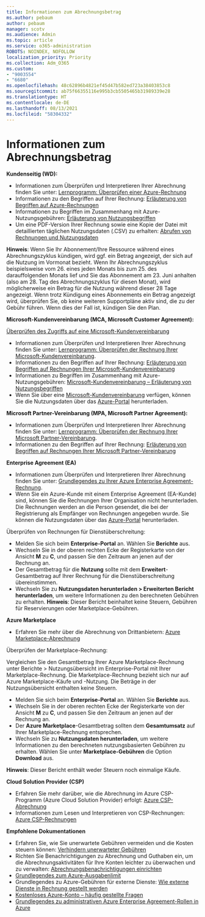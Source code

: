 ```yaml
---
title: Informationen zum Abrechnungsbetrag
ms.author: pebaum
author: pebaum
manager: scotv
ms.audience: Admin
ms.topic: article
ms.service: o365-administration
ROBOTS: NOINDEX, NOFOLLOW
localization_priority: Priority
ms.collection: Adm_O365
ms.custom:
- "9003554"
- "6680"
ms.openlocfilehash: 48c62896b4821ef45d47b582ed723a38403853c8
ms.sourcegitcommit: ab75f66355116e995b3cb5505465b31989339e28
ms.translationtype: HT
ms.contentlocale: de-DE
ms.lasthandoff: 08/13/2021
ms.locfileid: "58304332"
---
```

# <a name="understand-billing-amount"></a>Informationen zum Abrechnungsbetrag

**Kundenseitig (WD):**

- Informationen zum Überprüfen und Interpretieren Ihrer Abrechnung finden Sie unter: [Lernprogramm: Überprüfen einer Azure-Rechnung](https://docs.microsoft.com/azure/cost-management-billing/understand/review-individual-bill?WT.mc_id=Portal-Microsoft_Azure_Support)
- Informationen zu den Begriffen auf Ihrer Rechnung: [Erläuterung von Begriffen auf Azure-Rechnungen](https://docs.microsoft.com/azure/cost-management-billing/understand/understand-invoice?WT.mc_id=Portal-Microsoft_Azure_Support)
- Informationen zu Begriffen im Zusammenhang mit Azure-Nutzungsgebühren: [Erläuterung von Nutzungsbegriffen](https://docs.microsoft.com/azure/cost-management-billing/understand/understand-usage?WT.mc_id=Portal-Microsoft_Azure_Support)
- Um eine PDF-Version Ihrer Rechnung sowie eine Kopie der Datei mit detaillierten täglichen Nutzungsdaten (.CSV) zu erhalten: [Abrufen von Rechnungen und Nutzungsdaten](https://docs.microsoft.com/azure/billing/billing-download-azure-invoice-daily-usage-date?WT.mc_id=Portal-Microsoft_Azure_Support)

**Hinweis**: Wenn Sie Ihr Abonnement/Ihre Ressource während eines Abrechnungszyklus kündigen, wird ggf. ein Betrag angezeigt, der sich auf die Nutzung im Vormonat bezieht. Wenn Ihr Abrechnungszyklus beispielsweise vom 26. eines jeden Monats bis zum 25. des darauffolgenden Monats lief und Sie das Abonnement am 23. Juni anhalten (also am 28. Tag des Abrechnungszyklus für diesen Monat), wird möglicherweise ein Betrag für die Nutzung während dieser 28 Tage angezeigt. Wenn trotz Kündigung eines Abonnements ein Betrag angezeigt wird, überprüfen Sie, ob keine weiteren Supportpläne aktiv sind, die zu der Gebühr führen. Wenn dies der Fall ist, kündigen Sie den Plan.

**Microsoft-Kundenvereinbarung (MCA, Microsoft Customer Agreement):**

[Überprüfen des Zugriffs auf eine Microsoft-Kundenvereinbarung](https://docs.microsoft.com/azure/cost-management-billing/manage/download-azure-invoice-daily-usage-date?WT.mc_id=Portal-Microsoft_Azure_Support#check-access-to-a-microsoft-customer-agreement)

- Informationen zum Überprüfen und Interpretieren Ihrer Abrechnung finden Sie unter: [Lernprogramm: Überprüfen der Rechnung Ihrer Microsoft-Kundenvereinbarung](https://docs.microsoft.com/azure/cost-management-billing/understand/review-customer-agreement-bill?WT.mc_id=Portal-Microsoft_Azure_Support).
- Informationen zu den Begriffen auf Ihrer Rechnung: [Erläuterung von Begriffen auf Rechnungen Ihrer Microsoft-Kundenvereinbarung](https://docs.microsoft.com/azure/cost-management-billing/understand/mca-understand-your-invoice?WT.mc_id=Portal-Microsoft_Azure_Support)
- Informationen zu Begriffen im Zusammenhang mit Azure-Nutzungsgebühren: [Microsoft-Kundenvereinbarung – Erläuterung von Nutzungsbegriffen](https://docs.microsoft.com/azure/cost-management-billing/understand/mca-understand-your-usage?WT.mc_id=Portal-Microsoft_Azure_Support)
- Wenn Sie über eine [Microsoft-Kundenvereinbarung](https://docs.microsoft.com/azure/cost-management-billing/manage/download-azure-invoice-daily-usage-date?WT.mc_id=Portal-Microsoft_Azure_Support#check-access-to-a-microsoft-customer-agreement) verfügen, können Sie die Nutzungsdaten über das [Azure-Portal](https://portal.azure.com/) herunterladen.

**Microsoft Partner-Vereinbarung (MPA, Microsoft Partner Agreement):**

- Informationen zum Überprüfen und Interpretieren Ihrer Abrechnung finden Sie unter: [Lernprogramm: Überprüfen der Rechnung Ihrer Microsoft Partner-Vereinbarung](https://docs.microsoft.com/azure/cost-management-billing/understand/review-partner-agreement-bill?WT.mc_id=Portal-Microsoft_Azure_Support).
- Informationen zu den Begriffen auf Ihrer Rechnung: [Erläuterung von Begriffen auf Rechnungen Ihrer Microsoft Partner-Vereinbarung](https://docs.microsoft.com/azure/cost-management-billing/understand/mpa-invoice-terms?WT.mc_id=Portal-Microsoft_Azure_Support)

**Enterprise Agreement (EA)**

- Informationen zum Überprüfen und Interpretieren Ihrer Abrechnung finden Sie unter: [Grundlegendes zu Ihrer Azure Enterprise Agreement-Rechnung](https://docs.microsoft.com/azure/cost-management-billing/understand/review-enterprise-agreement-bill?WT.mc_id=Portal-Microsoft_Azure_Support).
- Wenn Sie ein Azure-Kunde mit einem Enterprise Agreement (EA-Kunde) sind, können Sie die Rechnungen Ihrer Organisation nicht herunterladen. Die Rechnungen werden an die Person gesendet, die bei der Registrierung als Empfänger von Rechnungen angegeben wurde. Sie können die Nutzungsdaten über das [Azure-Portal](https://portal.azure.com/) herunterladen.

Überprüfen von Rechnungen für Dienstüberschreitung:

- Melden Sie sich beim **Enterprise-Portal** an. Wählen Sie **Berichte** aus.
- Wechseln Sie in der oberen rechten Ecke der Registerkarte von der Ansicht **M** zu **C**, und passen Sie den Zeitraum an jenen auf der Rechnung an.
- Der Gesamtbetrag für die **Nutzung** sollte mit dem **Erweitert**-Gesamtbetrag auf Ihrer Rechnung für die Dienstüberschreitung übereinstimmen.
- Wechseln Sie zu **Nutzungsdaten herunterladen > Erweiterten Bericht herunterladen**, um weitere Informationen zu den berechneten Gebühren zu erhalten. **Hinweis**: Dieser Bericht beinhaltet keine Steuern, Gebühren für Reservierungen oder Marketplace-Gebühren.

**Azure Marketplace**

- Erfahren Sie mehr über die Abrechnung von Drittanbietern: [Azure Marketplace-Abrechnung](https://docs.microsoft.com/azure/billing/billing-understand-your-azure-marketplace-charges?WT.mc_id=Portal-Microsoft_Azure_Support)

Überprüfen der Marketplace-Rechnung:

Vergleichen Sie den Gesamtbetrag Ihrer Azure Marketplace-Rechnung unter Berichte > Nutzungsübersicht im Enterprise-Portal mit Ihrer Marketplace-Rechnung. Die Marketplace-Rechnung bezieht sich nur auf Azure Marketplace-Käufe und -Nutzung. Die Beträge in der Nutzungsübersicht enthalten keine Steuern.

- Melden Sie sich beim **Enterprise-Portal** an. Wählen Sie **Berichte** aus.
- Wechseln Sie in der oberen rechten Ecke der Registerkarte von der Ansicht **M** zu **C**, und passen Sie den Zeitraum an jenen auf der Rechnung an.
- Der **Azure Marketplace**-Gesamtbetrag sollten dem **Gesamtumsatz** auf Ihrer Marketplace-Rechnung entsprechen.
- Wechseln Sie zu **Nutzungsdaten herunterladen**, um weitere Informationen zu den berechneten nutzungsbasierten Gebühren zu erhalten. Wählen Sie unter **Marketplace-Gebühren** die Option **Download** aus. 

**Hinweis**: Dieser Bericht enthält weder Steuern noch einmalige Käufe.

**Cloud Solution Provider (CSP)**

- Erfahren Sie mehr darüber, wie die Abrechnung im Azure CSP-Programm (Azure Cloud Solution Provider) erfolgt: [Azure CSP-Abrechnung](https://docs.microsoft.com/azure/cloud-solution-provider/billing/azure-csp-billing-overview?WT.mc_id=Portal-Microsoft_Azure_Support)
- Informationen zum Lesen und Interpretieren von CSP-Rechnungen: [Azure CSP-Rechnungen](https://docs.microsoft.com/azure/cloud-solution-provider/billing/azure-csp-invoice?WT.mc_id=Portal-Microsoft_Azure_Support)

**Empfohlene Dokumentationen**

- Erfahren Sie, wie Sie unerwartete Gebühren vermeiden und die Kosten steuern können: [Verhindern unerwarteter Gebühren](https://docs.microsoft.com/azure/cost-management-billing/manage/getting-started?WT.mc_id=Portal-Microsoft_Azure_Support)
- Richten Sie Benachrichtigungen zu Abrechnung und Guthaben ein, um die Abrechnungsaktivitäten für Ihre Konten leichter zu überwachen und zu verwalten: [Abrechnungsbenachrichtigungen einrichten](https://docs.microsoft.com/azure/cost-management-billing/costs/cost-mgt-alerts-monitor-usage-spending?WT.mc_id=Portal-Microsoft_Azure_Support)
- [Grundlegendes zum Azure-Ausgabenlimit](https://docs.microsoft.com/azure/cost-management-billing/manage/spending-limit?WT.mc_id=Portal-Microsoft_Azure_Support)
- Grundlegendes zu Azure-Gebühren für externe Dienste: [Wie externe Dienste in Rechnung gestellt werden](https://docs.microsoft.com/azure/cost-management-billing/understand/understand-azure-marketplace-charges?WT.mc_id=Portal-Microsoft_Azure_Support)
- [Kostenloses Azure-Konto – häufig gestellte Fragen](https://azure.microsoft.com/free/free-account-faq/)
- [Grundlegendes zu administrativen Azure Enterprise Agreement-Rollen in Azure](https://docs.microsoft.com/azure/cost-management-billing/manage/understand-ea-roles?WT.mc_id=Portal-Microsoft_Azure_Support)
